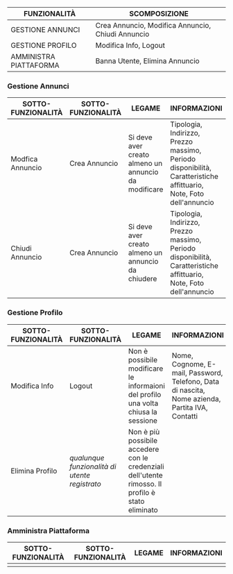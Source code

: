 |FUNZIONALITÀ|SCOMPOSIZIONE|
|------------|-------------|
|GESTIONE ANNUNCI|Crea Annuncio, Modifica Annuncio, Chiudi Annuncio|
|GESTIONE PROFILO|Modifica Info, Logout|
|AMMINISTRA PIATTAFORMA|Banna Utente, Elimina Annuncio|

### Gestione Annunci
|SOTTO-FUNZIONALITÀ|SOTTO-FUNZIONALITÀ|LEGAME|INFORMAZIONI|
|------------------|------------------|------|------------|
| Modfica Annuncio| Crea Annuncio|Si deve aver creato almeno un annuncio da modificare|Tipologia, Indirizzo, Prezzo massimo, Periodo disponibilità, Caratteristiche affittuario, Note, Foto dell'annuncio|
| Chiudi Annuncio| Crea Annuncio|Si deve aver creato almeno un annuncio da chiudere|Tipologia, Indirizzo, Prezzo massimo, Periodo disponibilità, Caratteristiche affittuario, Note, Foto dell'annuncio|

### Gestione Profilo
|SOTTO-FUNZIONALITÀ|SOTTO-FUNZIONALITÀ|LEGAME|INFORMAZIONI|
|------------------|------------------|------|------------|
|Modifica Info|Logout| Non è possibile modificare le informaioni del profilo una volta chiusa la sessione|Nome, Cognome, E-mail, Password, Telefono, Data di nascita, Nome azienda, Partita IVA, Contatti|
|Elimina Profilo| _qualunque funzionalità di utente registrato_ | Non è più possibile accedere con le credenziali dell'utente rimosso. Il profilo è stato eliminato||

### Amministra Piattaforma
|SOTTO-FUNZIONALITÀ|SOTTO-FUNZIONALITÀ|LEGAME|INFORMAZIONI|
|------------------|------------------|------|------------|
|||||
